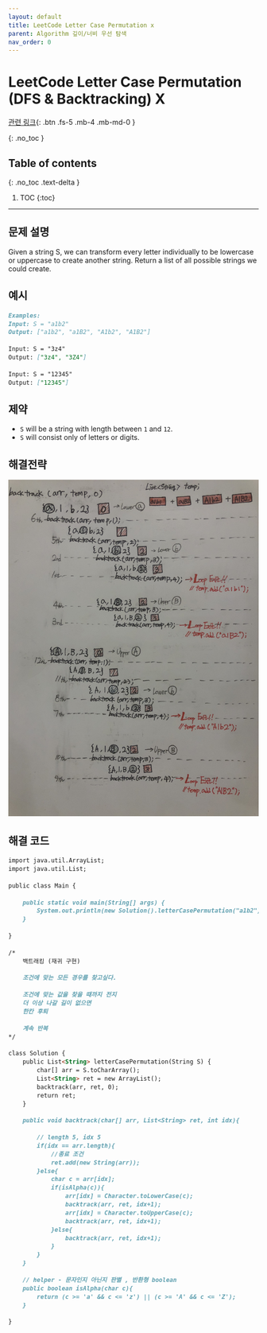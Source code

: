 ```yaml
---
layout: default
title: LeetCode Letter Case Permutation x
parent: Algorithm 깊이/너비 우선 탐색
nav_order: 0
---
```


# LeetCode Letter Case Permutation (DFS & Backtracking) X

[관련 링크](https://www.youtube.com/watch?v=wxQmnEKNXAM){: .btn .fs-5 .mb-4 .mb-md-0 }  


{: .no_toc }

## Table of contents
{: .no_toc .text-delta }

1. TOC
{:toc}

---

## 문제 설명

Given a string S, we can transform every letter individually to be lowercase or uppercase to create another string.  Return a list of all possible strings we could create.

## 예시
```markdown
Examples:
Input: S = "a1b2"
Output: ["a1b2", "a1B2", "A1b2", "A1B2"]

Input: S = "3z4"
Output: ["3z4", "3Z4"]

Input: S = "12345"
Output: ["12345"]
```

## 제약

* `S` will be a string with length between `1` and `12`.  
* `S` will consist only of letters or digits.  

## 해결전략

![](/assets/images/algorithm/letterCasePermutation.jpeg)  

## 해결 코드
```markdown
import java.util.ArrayList;
import java.util.List;

public class Main {

    public static void main(String[] args) {
        System.out.println(new Solution().letterCasePermutation("a1b2"));
    }

}

/*
    백트래킹 (재귀 구현)

    조건에 맞는 모든 경우를 찾고싶다.

    조건에 맞는 값을 찾을 때까지 전지
    더 이상 나갈 길이 없으면
    한칸 후퇴

    계속 반복
*/

class Solution {
    public List<String> letterCasePermutation(String S) {
        char[] arr = S.toCharArray();
        List<String> ret = new ArrayList();
        backtrack(arr, ret, 0);
        return ret;
    }
    
    public void backtrack(char[] arr, List<String> ret, int idx){
        
        // length 5, idx 5
        if(idx == arr.length){
            //종료 조건
            ret.add(new String(arr));
        }else{
            char c = arr[idx];
            if(isAlpha(c)){
                arr[idx] = Character.toLowerCase(c);
                backtrack(arr, ret, idx+1);
                arr[idx] = Character.toUpperCase(c);
                backtrack(arr, ret, idx+1);
            }else{
                backtrack(arr, ret, idx+1);
            }
        }
    }
    
    // helper - 문자인지 아닌지 판별 , 반환형 boolean
    public boolean isAlpha(char c){
        return (c >= 'a' && c <= 'z') || (c >= 'A' && c <= 'Z');
    }
    
}
```